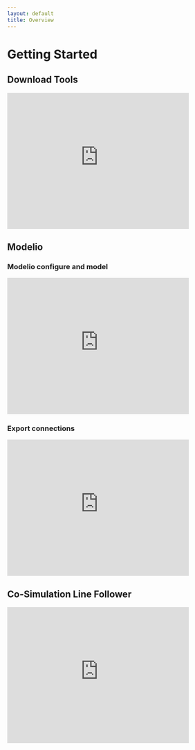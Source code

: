 ```yaml
---
layout: default
title: Overview
---
```





# Getting Started

## Download Tools

<iframe width="420" height="315" src="https://www.youtube.com/embed/8uHEJMfAZRA" frameborder="0" allowfullscreen></iframe>

## Modelio

### Modelio configure and model

<iframe width="420" height="315" src="https://www.youtube.com/embed/fp5_Be1vJWc" frameborder="0" allowfullscreen></iframe>

### Export connections

<iframe width="420" height="315" src="https://www.youtube.com/embed/c_ZAVhJRsO8" frameborder="0" allowfullscreen></iframe>

## Co-Simulation Line Follower

<iframe width="420" height="315" src="https://www.youtube.com/embed/OvjiG4ROyk0" frameborder="0" allowfullscreen></iframe>







